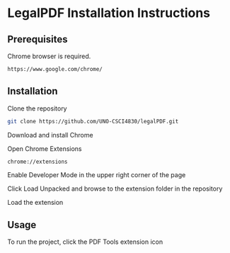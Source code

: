 <!-- Project Title -->

# LegalPDF Installation Instructions

<!-- Prerequisites -->

## Prerequisites

Chrome browser is required.

```sh
https://www.google.com/chrome/
```

<!-- Installation -->

## Installation

Clone the repository

```sh
git clone https://github.com/UNO-CSCI4830/legalPDF.git
```
Download and install Chrome

Open Chrome Extensions

```sh
chrome://extensions
```

Enable Developer Mode in the upper right corner of the page

Click Load Unpacked and browse to the extension folder in the repository

Load the extension

<!-- Usage -->

## Usage

To run the project, click the PDF Tools extension icon
